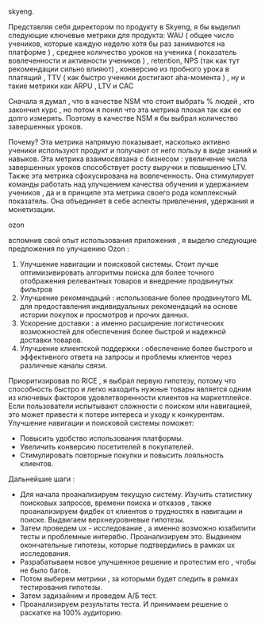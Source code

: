 skyeng. 

Представляя себя директором по продукту в Skyeng, я бы выделил следующие ключевые метрики для продукта: WAU ( общее число учеников, которые каждую неделю хотя бы раз занимаются на платформе ) , среднее количество уроков на ученика ( показатель вовлеченности и активности учеников ) , retention, NPS (так как тут рекомендации сильно влияют) , конверсию из пробного урока в платящий , TTV ( как быстро ученики достигают aha-момента ) , ну и такие метрики как ARPU , LTV и CAC 

Сначала я думал , что в качестве NSM что стоит выбрать % людей , кто закончил курс , но потом я понял что эта метрика плохая так как ее долго измерять. Поэтому в качестве NSM я бы выбрал количество завершенных уроков. 

Почему? Эта метрика напрямую показывает, насколько активно ученики используют продукт и получают от него пользу в виде знаний и навыков. Эта метрика взаимосвязана с бизнесом : увеличение числа завершенных уроков способствует росту выручки и повышению LTV. Также эта метрика сфокусирована на вовлеченность. Она стимулирует команды работать над улучшением качества обучения и удержанием учеников , да и в принципе эта метрика своего рода комплексный показатель. Она объединяет в себе аспекты привлечения, удержания и монетизации.



ozon 

вспомнив свой опыт использования приложения , я выделю следующие предложения по улучшению Ozon : 
1. Улучшение навигации и поисковой системы. Стоит лучше оптимизивировать алгоритмы поиска для более точного отображения релевантных товаров и внедрение продвинутых фильтров
2. Улучшение рекомендаций : использование более продвинутого ML для предоставления индивидуальных рекомендаций на основе истории покупок и просмотров и прочих данных. 
3. Ускорение доставки :  а именно расширение логистических возможностей для обеспечения более быстрой и надежной доставки товаров.
4. Улучшение клиентской поддержки : обеспечение более быстрого и эффективного ответа на запросы и проблемы клиентов через различные каналы связи.

Приоритизировав по RICE , я выбрал первую гипотезу, потому что способность быстро и легко находить нужные товары является одним из ключевых факторов удовлетворенности клиентов на маркетплейсе. Если пользователи испытывают сложности с поиском или навигацией, это может привести к потере интереса и уходу к конкурентам. Улучшение навигации и поисковой системы поможет: 
- Повысить удобство использования платформы.
- Увеличить конверсию посетителей в покупателей.
- Стимулировать повторные покупки и повысить лояльность клиентов.

Дальнейшие шаги : 
- Для начала проанализируем текущую систему. Изучить статистику поисковых запросов, времени поиска и отказов , также проанализируем фидбек от клиентов о трудностях в навигации и поиске. Выдвигаем верхнеуровневые гипотезы. 
- Затем проведем ux - исследование , а именно возможно юзабилити тесты и проблемные интервбю. Проанализируем это. Выдвинем окончательные гипотезы, которые подтвердились в рамках ux исследования.  
- Разрабатываем новое улучшенное решение и протестим его , чтобы не было багов. 
- Потом выберем метрики , за которыми будет следить в рамках тестирования гипотезы. 
- Затем задизайним и проведем А/Б тест. 
- Проанализируем результаты теста. И принимаем решение о раскатке на 100% аудиторию.
